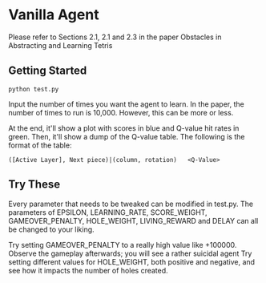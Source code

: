 # Vanilla Agent 
Please refer to Sections 2.1, 2.1 and 2.3 in the paper Obstacles in Abstracting and Learning Tetris

## Getting Started
```
python test.py
```
Input the number of times you want the agent to learn. In the paper, the number of times to run is 10,000. However, this can be more or less. 

At the end, it'll show a plot with scores in blue and Q-value hit rates in green. 
Then, it'll show a dump of the Q-value table. The following is the format of the table:

```
([Active Layer], Next piece)|(column, rotation)   <Q-Value>
```

## Try These

Every parameter that needs to be tweaked can be modified in test.py. 
The parameters of EPSILON, LEARNING_RATE, SCORE_WEIGHT, GAMEOVER_PENALTY, HOLE_WEIGHT, LIVING_REWARD and DELAY can all be changed to your liking.

Try setting GAMEOVER_PENALTY to a really high value like +100000. Observe the gameplay afterwards; you will see a rather suicidal agent
Try setting different values for HOLE_WEIGHT, both positive and negative, and see how it impacts the number of holes created.